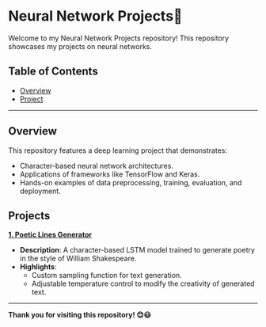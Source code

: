 # Neural Network Projects🧠

Welcome to my Neural Network Projects repository! This repository showcases my projects on neural networks.
## Table of Contents
- [Overview](#overview)
- [Project](#project)

---

## Overview
This repository features a deep learning project that demonstrates:
- Character-based neural network architectures.
- Applications of frameworks like TensorFlow and Keras.
- Hands-on examples of data preprocessing, training, evaluation, and deployment.

## Projects
[**1. Poetic Lines Generator**](Pro1.py)
- **Description**: A character-based LSTM model trained to generate poetry in the style of William Shakespeare.
- **Highlights**:
  - Custom sampling function for text generation.
  - Adjustable temperature control to modify the creativity of generated text.

---
**Thank you for visiting this repository! 😊😃**
